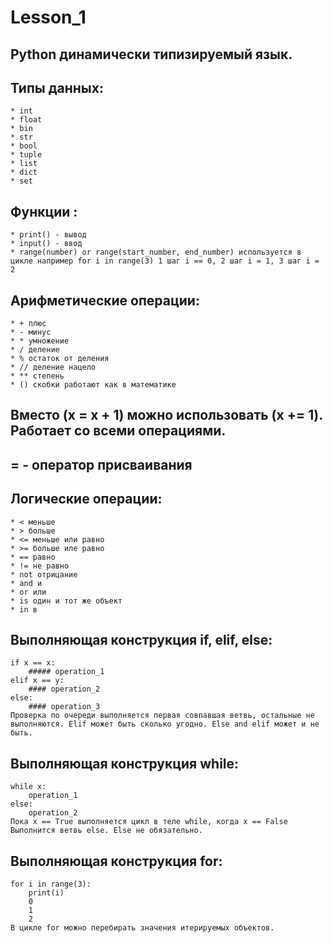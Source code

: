 # Lesson_1

## Python динамически типизируемый язык.
 
## Типы данных:
    * int 
    * float
    * bin
    * str
    * bool
    * tuple
    * list 
    * dict
    * set

## Функции :
    * print() - вывод
    * input() - ввод 
    * range(number) or range(start_number, end_number) используется в цикле например for i in range(3) 1 шаг i == 0, 2 шаг i = 1, 3 шаг i = 2


## Арифметические операции:
    * + плюс
    * - минус
    * * умножение
    * / деление
    * % остаток от деления
    * // деление нацело
    * ** степень
    * () скобки работают как в математике

## Вместо (x = x + 1) можно использовать (x += 1). Работает со всеми операциями.

## = - оператор присваивания

## Логические операции:
    * < меньше
    * > больше
    * <= меньше или равно
    * >= больше иле равно
    * == равно
    * != не равно
    * not отрицание
    * and и
    * or или
    * is один и тот же объект
    * in в

## Выполняющая конструкция if, elif, else:
    if x == x:
        ##### operation_1
    elif x == y:
        #### operation_2
    else:
        #### operation_3
    Проверка по очереди выполняется первая совпавшая ветвь, остальные не выполняются. Elif может быть сколько угодно. Else and elif может и не быть.

## Выполняющая конструкция while:
    while x:
        operation_1
    else:
        operation_2
    Пока x == True выполняется цикл в теле while, когда x == False Выполнится ветвь else. Else не обязательно.

## Выполняющая конструкция for:
    for i in range(3):
        print(i)
        0
        1
        2
    В цикле for можно перебирать значения итерируемых объектов.

    